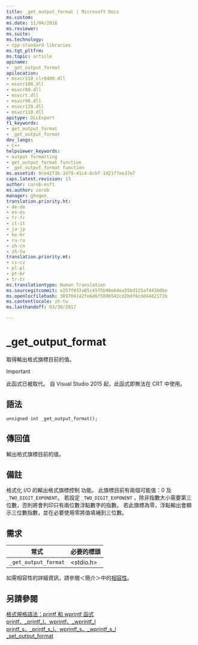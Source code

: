```yaml
---
title: _get_output_format | Microsoft Docs
ms.custom: 
ms.date: 11/04/2016
ms.reviewer: 
ms.suite: 
ms.technology:
- cpp-standard-libraries
ms.tgt_pltfrm: 
ms.topic: article
apiname:
- _get_output_format
apilocation:
- msvcr110_clr0400.dll
- msvcr100.dll
- msvcr80.dll
- msvcrt.dll
- msvcr90.dll
- msvcr120.dll
- msvcr110.dll
apitype: DLLExport
f1_keywords:
- get_output_format
- _get_output_format
dev_langs:
- C++
helpviewer_keywords:
- output formatting
- get_output_format function
- _get_output_format function
ms.assetid: 0ce42f3b-3479-41c4-bcbf-1d21f7ee37e7
caps.latest.revision: 13
author: corob-msft
ms.author: corob
manager: ghogen
translation.priority.ht:
- de-de
- es-es
- fr-fr
- it-it
- ja-jp
- ko-kr
- ru-ru
- zh-cn
- zh-tw
translation.priority.mt:
- cs-cz
- pl-pl
- pt-br
- tr-tr
ms.translationtype: Human Translation
ms.sourcegitcommit: e257f037a05c45f5b98e64ea55bd125af443b0be
ms.openlocfilehash: 389704142fe6d6f5806542cd2bdf6cdd4482172b
ms.contentlocale: zh-tw
ms.lasthandoff: 03/30/2017

---
```

# <a name="getoutputformat"></a>_get_output_format
取得輸出格式旗標目前的值。  
  
> [!IMPORTANT]
>  此函式已被取代。 自 Visual Studio 2015 起，此函式即無法在 CRT 中使用。  
  
## <a name="syntax"></a>語法  
  
```  
unsigned int _get_output_format();  
```  
  
## <a name="return-value"></a>傳回值  
 輸出格式旗標目前的值。  
  
## <a name="remarks"></a>備註  
 格式化 I/O 的輸出格式旗標控制 功能。 此旗標目前有兩個可能值：0 及 `_TWO_DIGIT_EXPONENT`。 若設定 `_TWO_DIGIT_EXPONENT` ，除非指數大小需要第三位數，否則將會列印只有兩位數浮點數字的指數。 若此旗標為零，浮點輸出會顯示三位數指數，並在必要使用零將值填補到三位數。  
  
## <a name="requirements"></a>需求  
  
|常式|必要的標頭|  
|-------------|---------------------|  
|`_get_output_format`|\<stdio.h>|  
  
 如需相容性的詳細資訊，請參閱＜簡介＞中的[相容性](../c-runtime-library/compatibility.md)。  
  
## <a name="see-also"></a>另請參閱  
[格式規格語法：printf 和 wprintf 函式](../c-runtime-library/format-specification-syntax-printf-and-wprintf-functions.md)  
 [printf、_printf_l、wprintf、_wprintf_l](../c-runtime-library/reference/printf-printf-l-wprintf-wprintf-l.md)   
 [printf_s、_printf_s_l、wprintf_s、_wprintf_s_l](../c-runtime-library/reference/printf-s-printf-s-l-wprintf-s-wprintf-s-l.md)   
 [_set_output_format](../c-runtime-library/set-output-format.md)  

